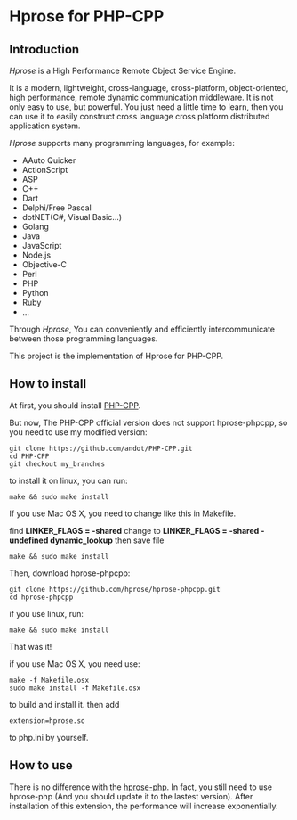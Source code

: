 # Hprose for PHP-CPP

## Introduction

*Hprose* is a High Performance Remote Object Service Engine.

It is a modern, lightweight, cross-language, cross-platform, object-oriented, high performance, remote dynamic communication middleware. It is not only easy to use, but powerful. You just need a little time to learn, then you can use it to easily construct cross language cross platform distributed application system.

*Hprose* supports many programming languages, for example:

* AAuto Quicker
* ActionScript
* ASP
* C++
* Dart
* Delphi/Free Pascal
* dotNET(C#, Visual Basic...)
* Golang
* Java
* JavaScript
* Node.js
* Objective-C
* Perl
* PHP
* Python
* Ruby
* ...

Through *Hprose*, You can conveniently and efficiently intercommunicate between those programming languages.

This project is the implementation of Hprose for PHP-CPP.

## How to install

At first, you should install [PHP-CPP](http://www.php-cpp.com).

But now, The PHP-CPP official version does not support hprose-phpcpp,
so you need to use my modified version:

    git clone https://github.com/andot/PHP-CPP.git
    cd PHP-CPP
    git checkout my_branches

to install it on linux, you can run:

    make && sudo make install

If you use Mac OS X, you need to change like this in Makefile.

find **LINKER_FLAGS        =   -shared**  change to **LINKER_FLAGS        =   -shared -undefined dynamic_lookup** then save file

    make && sudo make install

Then, download hprose-phpcpp:

    git clone https://github.com/hprose/hprose-phpcpp.git
    cd hprose-phpcpp

if you use linux, run:

    make && sudo make install

That was it!

if you use Mac OS X, you need use:

    make -f Makefile.osx
    sudo make install -f Makefile.osx

to build and install it. then add

    extension=hprose.so

to php.ini by yourself.

## How to use

There is no difference with the [hprose-php](https://github.com/hprose/hprose-php). In fact, you still need to use hprose-php (And you should update it to the lastest version). After installation of this extension, the performance will increase exponentially.
